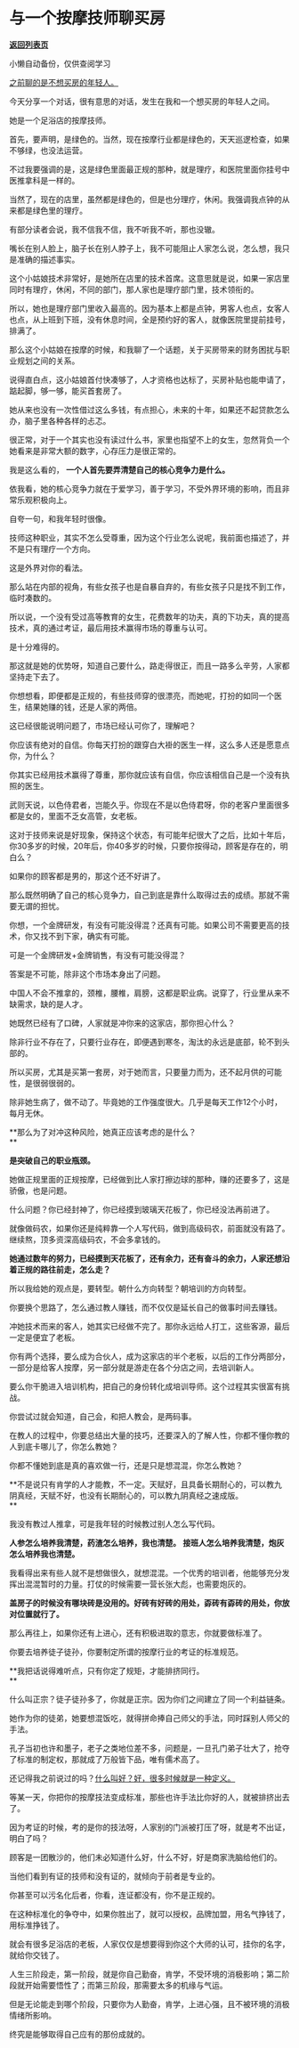 # 与一个按摩技师聊买房

[**返回列表页**](/gzh/记忆承载)

小懒自动备份，仅供查阅学习

[之前聊的是不想买房的年轻人。](http://mp.weixin.qq.com/s?__biz=MzU0MjYwNDU2Mw==&mid=2247508425&idx=1&sn=6c3936a02643f203df36337d8453989a&chksm=fb1acdb5cc6d44a3c66b9cb9ba3fda55f6831e815bc26c7f3f3727e08a1e01e1656975225189&scene=21#wechat_redirect)

今天分享一个对话，很有意思的对话，发生在我和一个想买房的年轻人之间。

她是一个足浴店的按摩技师。

首先，要声明，是绿色的。当然，现在按摩行业都是绿色的，天天巡逻检查，如果不够绿，也没法运营。  

不过我要强调的是，这是绿色里面最正规的那种，就是理疗，和医院里面你挂号中医推拿科是一样的。

当然了，现在的店里，虽然都是绿色的，但是也分理疗，休闲。我强调我点钟的从来都是绿色里的理疗。

有部分读者会说，我不信我不信，我不听我不听，那也没辙。

嘴长在别人脸上，脑子长在别人脖子上，我不可能阻止人家怎么说，怎么想，我只是准确的描述事实。  

这个小姑娘技术非常好，是她所在店里的技术首席。这意思就是说，如果一家店里同时有理疗，休闲，不同的部门，那人家也是理疗部门里，技术领衔的。  

所以，她也是理疗部门里收入最高的。因为基本上都是点钟，男客人也点，女客人也点，从上班到下班，没有休息时间，全是预约好的客人，就像医院里提前挂号，排满了。

那么这个小姑娘在按摩的时候，和我聊了一个话题，关于买房带来的财务困扰与职业规划之间的关系。  

说得直白点，这小姑娘首付快凑够了，人才资格也达标了，买房补贴也能申请了，踮起脚，够一够，能买首套房了。

她从来也没有一次性借过这么多钱，有点担心，未来的十年，如果还不起贷款怎么办，脑子里各种各样的忐忑。

很正常，对于一个其实也没有读过什么书，家里也指望不上的女生，忽然背负一个她看来是非常大额的数字，心存压力是很正常的。

我是这么看的， **一个人首先要弄清楚自己的核心竞争力是什么。**

依我看，她的核心竞争力就在于爱学习，善于学习，不受外界环境的影响，而且非常乐观积极向上。

自夸一句，和我年轻时很像。  

技师这种职业，其实不怎么受尊重，因为这个行业怎么说呢，我前面也描述了，并不是只有理疗一个方向。  

这是外界对你的看法。  

那么站在内部的视角，有些女孩子也是自暴自弃的，有些女孩子只是找不到工作，临时凑数的。

所以说，一个没有受过高等教育的女生，花费数年的功夫，真的下功夫，真的提高技术，真的通过考证，最后用技术赢得市场的尊重与认可。

是十分难得的。

那这就是她的优势呀，知道自己要什么，路走得很正，而且一路多么辛劳，人家都坚持走下去了。

你想想看，即便都是正规的，有些技师穿的很漂亮，而她呢，打扮的如同一个医生，结果她赚的钱，还是人家的两倍。  

这已经很能说明问题了，市场已经认可你了，理解吧？  

你应该有绝对的自信。你每天打扮的跟穿白大褂的医生一样，这么多人还是愿意点你，为什么？

你其实已经用技术赢得了尊重，那你就应该有自信，你应该相信自己是一个没有执照的医生。  

武则天说，以色侍君者，岂能久乎。你现在不是以色侍君呀，你的老客户里面很多都是女的，里面不乏女高管，女老板。  

这对于技师来说是好现象，保持这个状态，有可能年纪很大了之后，比如十年后，你30多岁的时候，20年后，你40多岁的时候，只要你按得动，顾客是存在的，明白么？  

如果你的顾客都是男的，那这个还不好讲了。  

那么既然明确了自己的核心竞争力，自己到底是靠什么取得过去的成绩。那就不需要无谓的担忧。  

你想，一个金牌研发，有没有可能没得混？还真有可能。如果公司不需要更高的技术，你又找不到下家，确实有可能。  

可是一个金牌研发+金牌销售，有没有可能没得混？  

答案是不可能，除非这个市场本身出了问题。

中国人不会不推拿的，颈椎，腰椎，肩膀，这都是职业病。说穿了，行业里从来不缺需求，缺的是人才。  

她既然已经有了口碑，人家就是冲你来的这家店，那你担心什么？  

除非行业不存在了，只要行业存在，即便遇到寒冬，淘汰的永远是底部，轮不到头部的。  

所以买房，尤其是买第一套房，对于她而言，只要量力而为，还不起月供的可能性，是很弱很弱的。  

除非她生病了，做不动了。毕竟她的工作强度很大。几乎是每天工作12个小时，每月无休。

 **那么为了对冲这种风险，她真正应该考虑的是什么？  
**

 **是突破自己的职业瓶颈。**  

她做正规里面的正规按摩，已经做到比人家打擦边球的那种，赚的还要多了，这是骄傲，也是问题。  

什么问题？你已经封神了，你已经摸到玻璃天花板了，你已经没法再前进了。  

就像做码农，如果你还是纯粹靠一个人写代码，做到高级码农，前面就没有路了。继续熬，顶多资深高级码农，不会多拿钱的。  

 **她通过数年的努力，已经摸到天花板了，还有余力，还有奋斗的余力，人家还想沿着正规的路往前走，怎么走？**

所以我给她的观点是，要转型。朝什么方向转型？朝培训的方向转型。

你要换个思路了，怎么通过教人赚钱，而不仅仅是延长自己的做事时间去赚钱。  

冲她技术而来的客人，她其实已经做不完了。那你永远给人打工，这些客源，最后一定是便宜了老板。  

你有两个选择，要么成为合伙人，成为这家店的半个老板，以后的工作分两部分，一部分是给客人按摩，另一部分就是游走在各个分店之间，去培训新人。  

要么你干脆进入培训机构，把自己的身份转化成培训导师。这个过程其实很富有挑战。  

你尝试过就会知道，自己会，和把人教会，是两码事。

在教人的过程中，你要总结出大量的技巧，还要深入的了解人性，你都不懂你教的人到底卡哪儿了，你怎么教她？  

你都不懂她到底是真的喜欢做一行，还是只是想混混，你怎么教她？

 **不是说只有肯学的人才能教，不一定。天赋好，且具备长期耐心的，可以教九阴真经，天赋不好，也没有长期耐心的，可以教九阴真经之速成版。  
**

我没有教过人推拿，可是我年轻的时候教过别人怎么写代码。  

 **人参怎么培养我清楚，药渣怎么培养，我也清楚。** **接班人怎么培养我清楚，炮灰怎么培养我也清楚。**

我看得出来有些人就不是想做很久，就想混混。一个优秀的培训者，他能够充分发挥出混混暂时的力量。打仗的时候需要一营长张大彪，也需要炮灰的。

 **盖房子的时候没有哪块砖是没用的。好砖有好砖的用处，孬砖有孬砖的用处，你放对位置就行了。**

那么再往上，如果你还有上进心，还有积极进取的意志，你就要做标准了。  

你要去培养徒子徒孙，你要制定所谓的按摩行业的考证的标准规范。  

 **我把话说得难听点，只有你定了规矩，才能排挤同行。  
**

什么叫正宗？徒子徒孙多了，你就是正宗。因为你们之间建立了同一个利益链条。  

她作为你的徒弟，她要想混饭吃，就得拼命捧自己师父的手法，同时踩别人师父的手法。  

孔子当初也许和墨子，老子之类地位差不多，问题是，一旦孔门弟子壮大了，抢夺了标准的制定权，那就成了万般皆下品，唯有儒术高了。  

还记得我之前说过的吗？[什么叫好？好，很多时候就是一种定义。](https://mp.weixin.qq.com/s?__biz=MzU0MjYwNDU2Mw==&mid=2247508104&idx=2&sn=022d214b52384609e93cf726eeb578f3&chksm=fb1accf4cc6d45e2499b392c05b80972020c5524586ddf41c9ee58c5b70fa364ee67ca12bb8e&token=277112139&lang=zh_CN&scene=21#wechat_redirect)  

等某一天，你把你的按摩技法变成标准，那些也许手法比你好的人，就被排挤出去了。  

因为考证的时候，考的是你的技法呀，人家别的门派被打压了呀，就是考不出证，明白了吗？

顾客是一团散沙的，他们未必知道什么好，什么不好，好是商家洗脑给他们的。

当他们看到有证的技师和没有证的，就倾向于前者是专业的。  

你甚至可以污名化后者，你看，连证都没有，你不是正规的。  

在这种标准化的争夺中，如果你胜出了，就可以授权，品牌加盟，用名气挣钱了，用标准挣钱了。  

就会有很多足浴店的老板，人家仅仅是想要得到你这个大师的认可，挂你的名字，就给你交钱了。  

人生三阶段走，第一阶段，就是你自己勤奋，肯学，不受环境的消极影响；第二阶段就开始需要悟性了；而第三阶段，那需要太多的机缘与气运。  

但是无论能走到哪个阶段，只要你为人勤奋，肯学，上进心强，且不被环境的消极情绪所影响。  

终究是能够取得自己应有的那份成就的。

